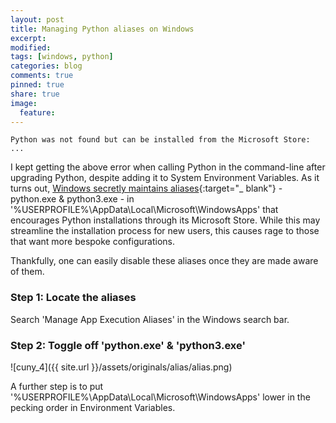 ```yaml
---
layout: post
title: Managing Python aliases on Windows
excerpt:
modified:
tags: [windows, python]
categories: blog
comments: true
pinned: true
share: true
image:
  feature:
---
```


```
Python was not found but can be installed from the Microsoft Store: ...
```

I kept getting the above error when calling Python in the command-line after upgrading Python, despite adding it to System Environment Variables. As it turns out, [Windows secretly maintains aliases](https://stackoverflow.com/questions/58754860/cmd-opens-windows-store-when-i-type-python){:target="\_ blank"} - python.exe & python3.exe - in '%USERPROFILE%\AppData\Local\Microsoft\WindowsApps' that encourages Python installations through its Microsoft Store. While this may streamline the installation process for new users, this causes rage to those that want more bespoke configurations.

Thankfully, one can easily disable these aliases once they are made aware of them.

### Step 1: Locate the aliases

Search 'Manage App Execution Aliases' in the Windows search bar.

### Step 2: Toggle off 'python.exe' & 'python3.exe'

![cuny_4]({{ site.url }}/assets/originals/alias/alias.png)

A further step is to put '%USERPROFILE%\AppData\Local\Microsoft\WindowsApps' lower in the pecking order in Environment Variables.
